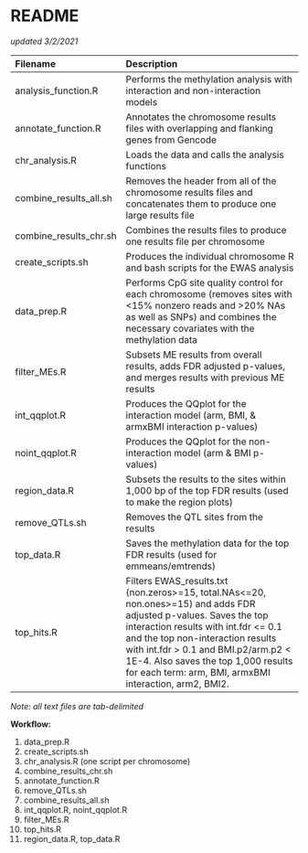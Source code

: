 # README 
*updated 3/2/2021*

| **Filename**			| **Description** |
|:------------------------------|:----------------|
| analysis_function.R 		| Performs the methylation analysis with interaction and non-interaction models |
| annotate_function.R		| Annotates the chromosome results files with overlapping and flanking genes from Gencode |
| chr_analysis.R 		| Loads the data and calls the analysis functions |
| combine_results_all.sh	| Removes the header from all of the chromosome results files and concatenates them to produce one large results file |
| combine_results_chr.sh	| Combines the results files to produce one results file per chromosome |
| create_scripts.sh		| Produces the individual chromosome R and bash scripts for the EWAS analysis |			
| data_prep.R			| Performs CpG site quality control for each chromosome (removes sites with <15% nonzero reads and >20% NAs as well as SNPs) and combines the necessary covariates with the methylation data |	
| filter_MEs.R			| Subsets ME results from overall results, adds FDR adjusted p-values, and merges results with previous ME results |
| int_qqplot.R			| Produces the QQplot for the interaction model (arm, BMI, & armxBMI interaction p-values) |
| noint_qqplot.R		| Produces the QQplot for the non-interaction model (arm & BMI p-values) |
| region_data.R			| Subsets the results to the sites within 1,000 bp of the top FDR results (used to make the region plots) |
| remove_QTLs.sh		| Removes the QTL sites from the results |
| top_data.R			| Saves the methylation data for the top FDR results (used for emmeans/emtrends) |
| top_hits.R			| Filters EWAS_results.txt (non.zeros>=15, total.NAs<=20, non.ones>=15) and adds FDR adjusted p-values. Saves the top interaction results with int.fdr <= 0.1 and the top non-interaction results with int.fdr > 0.1 and BMI.p2/arm.p2 < 1E-4. Also saves the top 1,000 results for each term: arm, BMI, armxBMI interaction, arm2, BMI2. |

*Note: all text files are tab-delimited*

**Workflow:**
1) data_prep.R
2) create_scripts.sh
3) chr_analysis.R (one script per chromosome) 
4) combine_results_chr.sh
5) annotate_function.R 
6) remove_QTLs.sh
7) combine_results_all.sh
8) int_qqplot.R, noint_qqplot.R
9) filter_MEs.R
10) top_hits.R
11) region_data.R, top_data.R
